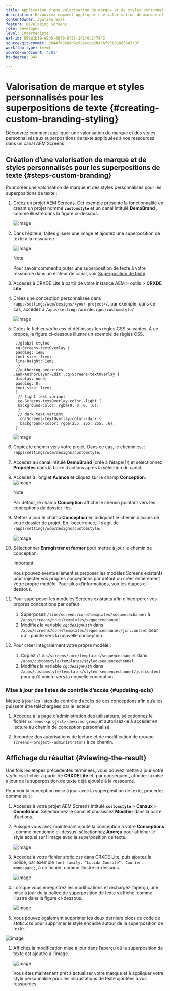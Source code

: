 ```yaml
---
title: Application d’une valorisation de marque et de styles personnalisés aux superpositions de texte
description: Découvrez comment appliquer une valorisation de marque et des styles personnalisés aux superpositions de texte appliquées aux ressources d’un canal AEM Screens.
contentOwner: Jyotika Syal
feature: Developing Screens
role: Developer
level: Intermediate
exl-id: 059e1b19-e9b5-48f0-8f2f-141f0c2f7842
source-git-commit: 3b44fd920dd6c98ecc0e2b45bf95b81685647c0f
workflow-type: tm+mt
source-wordcount: '581'
ht-degree: 34%

---
```


# Valorisation de marque et styles personnalisés pour les superpositions de texte {#creating-custom-branding-styling}

Découvrez comment appliquer une valorisation de marque et des styles personnalisés aux superpositions de texte appliquées à vos ressources dans un canal AEM Screens.

## Création d’une valorisation de marque et de styles personnalisés pour les superpositions de texte {#steps-custom-branding}

Pour créer une valorisation de marque et des styles personnalisés pour les superpositions de texte :

1. Créez un projet AEM Screens. Cet exemple présente la fonctionnalité en créant un projet nommé **`customstyle`** et un canal intitulé **DemoBrand** , comme illustré dans la figure ci-dessous.

   ![image](/help/user-guide/assets/custom-brand/custom-brand1.png)

1. Dans l’éditeur, faites glisser une image et ajoutez une superposition de texte à la ressource.

   ![image](/help/user-guide/assets/custom-brand/custom-brand2.png)

   >[!NOTE]
   >Pour savoir comment ajouter une superposition de texte à votre ressource dans un éditeur de canal, voir [Superposition de texte](/help/user-guide/text-overlay.md).

1. Accédez à CRXDE Lite à partir de votre instance AEM > outils > **CRXDE Lite**.

1. Créez une conception personnalisée dans `/apps/settings/wcm/designs/<your-project>/`, par exemple, dans ce cas, accédez à `/apps/settings/wcm/designs/customstyle/`

   ![image](/help/user-guide/assets/custom-brand/custom-brand3.png)

1. Créez le fichier *static.css* et définissez les règles CSS suivantes. À ce propos, la figure ci-dessous illustre un exemple de règles CSS.

   ```shell
    //global styles
    cq-Screens-textOverlay {
    padding: 1em;
    font-size: 3rem;
    line-height: 1em;
     }
    //authoring overrides
   .aem-AuthorLayer-Edit .cq-Screens-textOverlay {
    display: none;
    padding: 0;
    font-size: 1rem;
    }
     // light text variant
    .cq-Screens-textOverlay-color--light {
     background-color: rgba(0, 0, 0, .6);
     }
     // dark text variant
     .cq-Screens-textOverlay-color--dark {
      background-color: rgba(255, 255, 255, .6);
    }
   ```

   ![image](/help/user-guide/assets/custom-brand/custom-brand4.png)

1. Copiez le chemin vers votre projet. Dans ce cas, le chemin est : `/apps/settings/wcm/designs/customstyle`.

1. Accédez au canal intitulé **DemoBrand** (créé à l’étape(1)) et sélectionnez **Propriétés** dans la barre d’actions après la sélection du canal.

1. Accédez à l’onglet **Avancé** et cliquez sur le champ **Conception**.
   ![image](/help/user-guide/assets/custom-brand/custom-brand5.png)

   >[!NOTE]
   >Par défaut, le champ **Conception** affiche le chemin pointant vers les conceptions du dossier libs.

1. Mettez à jour le champ **Conception** en indiquant le chemin d’accès de votre dossier de projet. En l’occurrence, il s’agit de `/apps/settings/wcm/designs/customstyle`.

   ![image](/help/user-guide/assets/custom-brand/custom-brand6.png)

1. Sélectionner **Enregistrer et fermer** pour mettre à jour le chemin de conception.

   >[!IMPORTANT]
   >Vous pouvez éventuellement superposer les modèles Screens existants pour injecter vos propres conceptions par défaut ou créer entièrement votre propre modèle. Pour plus d’informations, voir les étapes ci-dessous.

1. Pour superposer les modèles Screens existants afin d’incorporer vos propres conceptions par défaut :

   1. Superposez `/libs/screens/core/templates/sequencechannel` à `/apps/screens/core/templates/sequencechannel`.
   1. Modifiez la variable *`cq:designPath`* dans `/apps/screens/core/templates/sequencechannel/jcr:content` pour qu&#39;il pointe vers la nouvelle conception.

1. Pour créer intégralement votre propre modèle :
   1. Copiez `/libs/screens/core/templates/sequencechannel` dans `/apps/customstyle/templates/styled-sequencechannel`.
   1. Modifiez la variable *`cq:designPath`* dans `/apps/customstyle/templates/styled-sequencechannel/jcr:content` pour qu&#39;il pointe vers la nouvelle conception.


### Mise à jour des listes de contrôle d’accès {#updating-acls}

Mettez à jour les listes de contrôle d’accès de ces conceptions afin qu’elles puissent être téléchargées par le lecteur.

1. Accédez à la page d’administration des utilisateurs, sélectionnez le fichier `screens-<project>-devices group` et autorisez-le à accéder en lecture au chemin de conception personnalisé.

1. Accordez des autorisations de lecture et de modification de groupe `screens-<project>-administrators` à ce chemin.

## Affichage du résultat {#viewing-the-result}

Une fois les étapes précédentes terminées, vous pouvez mettre à jour votre *static.css* fichier à partir de **CRXDE Lite** et, par conséquent, afficher la mise à jour de la superposition de texte déjà ajoutée à la ressource.

Pour voir la conception mise à jour avec la superposition de texte, procédez comme suit :

1. Accédez à votre projet AEM Screens intitulé **`customstyle`** > **Canaux** > **DemoBrand**. Sélectionnez le canal et choisissez **Modifier** dans la barre d’actions.

1. Puisque vous avez maintenant ajouté la conception à votre **Conceptions** , comme mentionné ci-dessus, sélectionnez **Aperçu** pour afficher le style actuel sur l’image avec la superposition de texte.

   ![image](/help/user-guide/assets/custom-brand/custom-brand7.png)

1. Accédez à votre fichier *static.css* dans CRXDE Lite, puis ajoutez la police, par exemple `font-family: "Lucida Console", Courier, monospace;`, à ce fichier, comme illustré ci-dessous.

   ![image](/help/user-guide/assets/custom-brand/custom-brand8.png)

1. Lorsque vous enregistrez les modifications et rechargez l’aperçu, une mise à jour de la police de superposition de texte s’affiche, comme illustré dans la figure ci-dessous.

   ![image](/help/user-guide/assets/custom-brand/custom-brand9.png)

1. Vous pouvez également supprimer les deux derniers blocs de code de *static.css* pour supprimer le style encadré autour de la superposition de texte.

![image](/help/user-guide/assets/custom-brand/custom-brand10.png)

1. Affichez la modification mise à jour dans l’aperçu où la superposition de texte est ajoutée à l’image.

   ![image](/help/user-guide/assets/custom-brand/custom-brand11.png)

   Vous êtes maintenant prêt à actualiser votre marque et à appliquer votre style personnalisé pour les incrustations de texte ajoutées à vos ressources.
